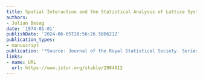 ```yaml
---
title: Spatial Interaction and the Statistical Analysis of Lattice Systems
authors:
- Julian Besag
date: '1974-01-01'
publishDate: '2024-06-05T20:56:26.500621Z'
publication_types:
- manuscript
publication: '*Source: Journal of the Royal Statistical Society. Series B (Methodological)*'
links:
- name: URL
  url: https://www.jstor.org/stable/2984812
---
```

